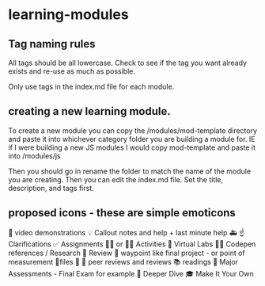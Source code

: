 # learning-modules

## Tag naming rules

All tags should be all lowercase. Check to see if the tag you want already exists and re-use as much as possible.

Only use tags in the index.md file for each module.

## creating a new learning module.

To create a new module you can copy the /modules/mod-template directory and paste it into whichever category folder you are building a module for. IE if I were building a new JS modules I would copy mod-template and paste it into /modules/js

Then you should go in rename the folder to match the name of the module you are creating. Then you can edit the index.md file. Set the title, description, and tags first.

## proposed icons - these are simple emoticons
🎦 video demonstrations
💡 Callout notes and help + last minute help 🚑
☝ Clarifications
✅ Assignments
👷‍♀️ or 🏃‍♂️ Activities
🧪 Virtual Labs
👨‍💻 Codepen references / Research
🔁 Review
📍 waypoint like final project - or point of measurement
📁files
💫 🔀 peer reviews and reviews
📚 readings
📐 Major Assessments - Final Exam for example
🤿 Deeper Dive
🎓 Make It Your Own
